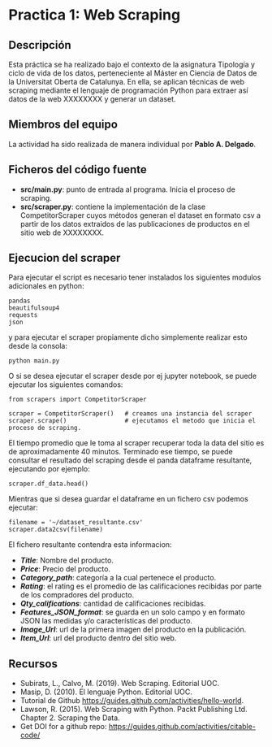 # Practica 1: Web Scraping

## Descripción

Esta práctica se ha realizado bajo el contexto de la asignatura Tipología y ciclo de vida de los datos, perteneciente al Máster en Ciencia de Datos de la Universitat Oberta de Catalunya. En ella, se aplican técnicas de web scraping mediante el lenguaje de programación Python para extraer así datos de la web XXXXXXXX y generar un dataset.

## Miembros del equipo

La actividad ha sido realizada de manera individual por **Pablo A. Delgado**.

## Ficheros del código fuente

- **src/main.py**: punto de entrada al programa. Inicia el proceso de scraping.
- **src/scraper.py**: contiene la implementación de la clase CompetitorScraper cuyos métodos generan el dataset en formato csv a partir de los datos extraidos de las publicaciones de productos en el sitio web de XXXXXXXX.

## Ejecucion del scraper

Para ejecutar el script es necesario tener instalados los siguientes modulos adicionales en python:

    pandas
    beautifulsoup4
    requests
    json
    
y para ejecutar el scraper propiamente dicho simplemente realizar esto desde la consola:

    python main.py
    
O si se desea ejecutar el scraper desde por ej jupyter notebook, se puede ejecutar los siguientes comandos:

    from scrapers import CompetitorScraper
    
    scraper = CompetitorScraper()   # creamos una instancia del scraper
    scraper.scrape()                # ejecutamos el metodo que inicia el proceso de scraping. 
    
El tiempo promedio que le toma al scraper recuperar toda la data del sitio es de aproximadamente 40 minutos. Terminado ese tiempo, se puede consultar el resultado del scraping
desde el panda dataframe resultante, ejecutando por ejemplo:

    scraper.df_data.head()
    
Mientras que si desea guardar el dataframe en un fichero csv podemos ejecutar:

    filename = '~/dataset_resultante.csv'
    scraper.data2csv(filename)
    
El fichero resultante contendra esta informacion:

* _**Title**_: Nombre del producto.
* _**Price**_: Precio del producto.
* _**Category_path**_: categoría a la cual pertenece el producto.
* _**Rating**_: el rating es el promedio de las calificaciones recibidas por parte de los compradores del producto.
* _**Qty_califications**_: cantidad de calificaciones recibidas.
* _**Features_JSON_format**_: se guarda en un solo campo y en formato JSON las medidas y/o características del producto. 
* _**Image_Url**_: url de la primera imagen del producto en la publicación.
* _**Item_Url**_: url del producto dentro del sitio web.

## Recursos

- Subirats, L., Calvo, M. (2019). Web Scraping. Editorial UOC.
- Masip, D. (2010). El lenguaje Python. Editorial UOC.
- Tutorial de Github https://guides.github.com/activities/hello-world.
- Lawson, R. (2015). Web Scraping with Python. Packt Publishing Ltd. Chapter 2. Scraping the Data.
- Get DOI for a github repo: https://guides.github.com/activities/citable-code/
